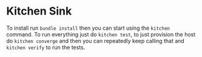 # Kitchen Sink

To install run `bundle install` then you can start using the `kitchen` command.
To run everything just do `kitchen test`, to just provision the host do
`kitchen converge` and then you can repeatedly keep calling that and `kitchen
verify` to run the tests.

